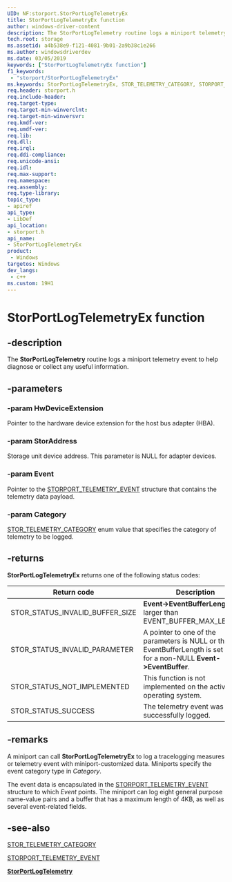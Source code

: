 ```yaml
---
UID: NF:storport.StorPortLogTelemetryEx
title: StorPortLogTelemetryEx function
author: windows-driver-content
description: The StorPortLogTelemetry routine logs a miniport telemetry event to help diagnose or collect any useful information.
tech.root: storage
ms.assetid: a4b538e9-f121-4081-9b01-2a9b38c1e266
ms.author: windowsdriverdev
ms.date: 03/05/2019
keywords: ["StorPortLogTelemetryEx function"]
f1_keywords:
 - "storport/StorPortLogTelemetryEx"
ms.keywords: StorPortLogTelemetryEx, STOR_TELEMETRY_CATEGORY, STORPORT_TELEMETRY_EVENT, StorPortLogTelemetry
req.header: storport.h
req.include-header:
req.target-type:
req.target-min-winverclnt:
req.target-min-winversvr:
req.kmdf-ver:
req.umdf-ver:
req.lib:
req.dll:
req.irql: 
req.ddi-compliance:
req.unicode-ansi:
req.idl:
req.max-support:
req.namespace:
req.assembly:
req.type-library: 
topic_type: 
- apiref
api_type: 
- LibDef
api_location:
- storport.h
api_name: 
- StorPortLogTelemetryEx
product:
 - Windows
targetos: Windows
dev_langs:
 - c++
ms.custom: 19H1
---
```


# StorPortLogTelemetryEx function

## -description

The **StorPortLogTelemetry** routine logs a miniport telemetry event to help diagnose or collect any useful information.

## -parameters

### -param HwDeviceExtension

Pointer to the hardware device extension for the host bus adapter (HBA).

### -param StorAddress

Storage unit device address. This parameter is NULL for adapter devices.

### -param Event

Pointer to the [STORPORT_TELEMETRY_EVENT](ns-storport-_storport_telemetry_event.md) structure that contains the telemetry data payload.

### -param Category

[STOR_TELEMETRY_CATEGORY](ne-storport-_stor_telemetry_category.md) enum value that specifies the category of telemetry to be logged.

## -returns

**StorPortLogTelemetryEx** returns one of the following status codes:

| Return code | Description |
| ----------- | ----------- |
| STOR_STATUS_INVALID_BUFFER_SIZE | **Event->EventBufferLength** is larger than EVENT_BUFFER_MAX_LENGTH. |
| STOR_STATUS_INVALID_PARAMETER | A pointer to one of the parameters is NULL or the EventBufferLength is set to zero for a non-NULL **Event->EventBuffer**. |
| STOR_STATUS_NOT_IMPLEMENTED | This function is not implemented on the active operating system. |
| STOR_STATUS_SUCCESS | The telemetry event was successfully logged. |

## -remarks

A miniport can call **StorPortLogTelemetryEx** to log a tracelogging measures or telemetry event with miniport-customized data. Miniports specify the event category type in *Category*.

The event data is encapsulated in the [STORPORT_TELEMETRY_EVENT](ns-storport-_storport_telemetry_event.md) structure to which *Event* points. The miniport can log eight general purpose name-value pairs and a buffer that has a maximum length of 4KB, as well as several event-related fields.

## -see-also

[STOR_TELEMETRY_CATEGORY](ne-storport-_stor_telemetry_category.md)

[STORPORT_TELEMETRY_EVENT](ns-storport-_storport_telemetry_event.md)

[**StorPortLogTelemetry**](nf-storport-storportlogtelemetry.md)
